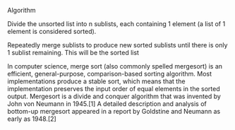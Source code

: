 Algorithm

Divide the unsorted list into n sublists, each containing 1 element (a list of 1 element is considered sorted).

Repeatedly merge sublists to produce new sorted sublists until there is only 1 sublist remaining. This will be the sorted list

In computer science, merge sort (also commonly spelled mergesort) is an efficient, general-purpose, comparison-based sorting algorithm. Most implementations produce a stable sort, which means that the implementation preserves the input order of equal elements in the sorted output. Mergesort is a divide and conquer algorithm that was invented by John von Neumann in 1945.[1] A detailed description and analysis of bottom-up mergesort appeared in a report by Goldstine and Neumann as early as 1948.[2]